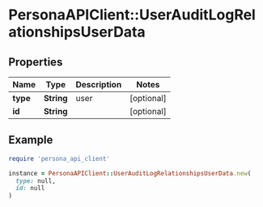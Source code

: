 # PersonaAPIClient::UserAuditLogRelationshipsUserData

## Properties

| Name | Type | Description | Notes |
| ---- | ---- | ----------- | ----- |
| **type** | **String** | user | [optional] |
| **id** | **String** |  | [optional] |

## Example

```ruby
require 'persona_api_client'

instance = PersonaAPIClient::UserAuditLogRelationshipsUserData.new(
  type: null,
  id: null
)
```

